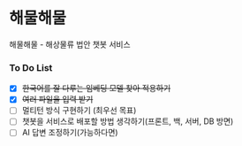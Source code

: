 # 해물해물
해물해물 - 해상물류 법안 챗봇 서비스

### To Do List

- [x]  ~~한국어를 잘 다루는 임베딩 모델 찾아 적용하기~~
- [x]  ~~여러 파일을 입력 받기~~
- [ ]  멀티턴 방식 구현하기 (최우선 목표)
- [ ]  챗봇을 서비스로 배포할 방법 생각하기(프론트, 백, 서버, DB 방면)
- [ ]  AI 답변 조정하기(가능하다면)
